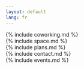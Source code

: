 ```yaml
---
layout: default
lang: fr
---
```

<section id="co-working">
{% include coworking.md %}
</section>

<section id="space">
{% include space.md %}
</section>

<section id="plans">
{% include plans.md %}
</section>

<section id="contact">
{% include contact.md %}
</section>

<section id="events">
{% include events.md %}
</section>
